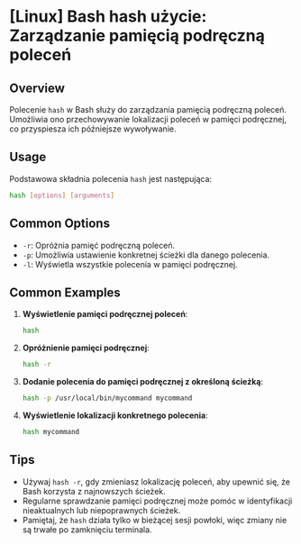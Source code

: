 # [Linux] Bash hash użycie: Zarządzanie pamięcią podręczną poleceń

## Overview
Polecenie `hash` w Bash służy do zarządzania pamięcią podręczną poleceń. Umożliwia ono przechowywanie lokalizacji poleceń w pamięci podręcznej, co przyspiesza ich późniejsze wywoływanie.

## Usage
Podstawowa składnia polecenia `hash` jest następująca:

```bash
hash [options] [arguments]
```

## Common Options
- `-r`: Opróżnia pamięć podręczną poleceń.
- `-p`: Umożliwia ustawienie konkretnej ścieżki dla danego polecenia.
- `-l`: Wyświetla wszystkie polecenia w pamięci podręcznej.

## Common Examples
1. **Wyświetlenie pamięci podręcznej poleceń**:
   ```bash
   hash
   ```

2. **Opróżnienie pamięci podręcznej**:
   ```bash
   hash -r
   ```

3. **Dodanie polecenia do pamięci podręcznej z określoną ścieżką**:
   ```bash
   hash -p /usr/local/bin/mycommand mycommand
   ```

4. **Wyświetlenie lokalizacji konkretnego polecenia**:
   ```bash
   hash mycommand
   ```

## Tips
- Używaj `hash -r`, gdy zmieniasz lokalizację poleceń, aby upewnić się, że Bash korzysta z najnowszych ścieżek.
- Regularne sprawdzanie pamięci podręcznej może pomóc w identyfikacji nieaktualnych lub niepoprawnych ścieżek.
- Pamiętaj, że `hash` działa tylko w bieżącej sesji powłoki, więc zmiany nie są trwałe po zamknięciu terminala.